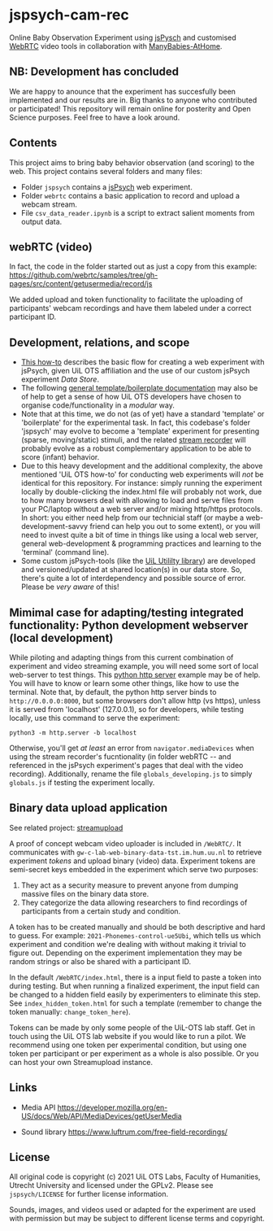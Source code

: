 # jspsych-cam-rec
Online Baby Observation Experiment using [jsPysch](http://www.jspsych.org) and customised [WebRTC](https://webrtc.org/) video tools in collaboration with [ManyBabies-AtHome](https://manybabies.github.io/).

## NB: Development has concluded

We are happy to anounce that the experiment has succesfully been implemented and our results are in. Big thanks to anyone who contributed or participated! This repository will remain online for posterity and Open Science purposes. Feel free to have a look around.

## Contents
This project aims to bring baby behavior observation (and scoring) to the web.
This project contains several folders and many files:

- Folder `jspsych` contains a [jsPsych](https://www.jspsych.org) web experiment.
- Folder `webrtc` contains a basic application to record and upload a webcam stream.
- File `csv_data_reader.ipynb` is a script to extract salient moments from output data.

## webRTC (video)
In fact, the code in the folder started out as just a copy from this example:
https://github.com/webrtc/samples/tree/gh-pages/src/content/getusermedia/record/js

We added upload and token functionality to facilitate the uploading of participants' webcam recordings and have them labeled under a correct participant ID.

## Development, relations, and scope
- [This how-to](https://uilots-labs.wp.hum.uu.nl/how-to/online-experimenting/) describes the basic flow for creating a web experiment with jsPsych, given UiL OTS affiliation and the use of our custom jsPsych experiment _Data Store_.
- The following [general template/boilerplate documentation](https://github.com/UiL-OTS-labs/jspsych-uil-template-docs) may also be of help to get a sense of how UiL OTS developers have chosen to organise code/functionality in a _modular_ way.
- Note that at this time, we do not (as of yet) have a standard 'template' or 'boilerplate' for the experimental task. In fact, this codebase's folder 'jspsych' may evolve to become a 'template' experiment for presenting (sparse, moving/static) stimuli, and the related [stream recorder](https://github.com/UiL-OTS-labs/streamupload/) will probably evolve as a robust complementary application to be able to score (infant) behavior.
- Due to this heavy development and the additional complexity, the above mentioned 'UiL OTS how-to' for conducting web experiments will _not_ be identical for this repository. For instance: simply running the experiment locally by double-clicking the index.html file will probably not work, due to how many browsers deal with allowing to load and serve files from your PC/laptop without a web server and/or mixing http/https protocols. In short: you either need help from our technicial staff (or maybe a web-development-savvy friend can help you out to some extent), or you will need to invest quite a bit of time in things like using a local web server, general web-development & programming practices and learning to the 'terminal' (command line).
- Some custom jsPsych-tools (like the [UiL Utililty library](https://github.com/UiL-OTS-labs/jspsych-uil-utils)) are developed and versioned/updated at shared location(s) in our data store. So, there's quite a lot of interdependency and possible source of error. Please be _very aware_ of this!

## Mimimal case for adapting/testing integrated functionality: Python development webserver (local development)
While piloting and adapting things from this current combination of experiment and video streaming example, you will need some sort of local web-server to test things. This [python http server](https://pythonbasics.org/webserver/) example may be of help. You will have to know or learn some other things, like how to use the terminal. Note that, by default, the python http server binds to `http://0.0.0.0:8000`, but some browsers don't allow http (vs https), unless it is served from 'localhost' (127.0.0.1), so for developers, while testing locally, use this command to serve the experiment:
```
python3 -m http.server -b localhost
```
Otherwise, you'll get _at least_ an error from `navigator.mediaDevices` when using the stream recorder's fucntionality (in folder webRTC -- and referenced in the jsPsych experiment's pages that deal with the video recording). Additionally, rename the file `globals_developing.js` to simply `globals.js` if testing the experiment locally.

## Binary data upload application
See related project: [streamupload](https://github.com/UiL-OTS-labs/streamupload/)

A proof of concept webcam video uploader is included in `/WebRTC/`. It communicates with `gw-c-lab-web-binary-data-tst.im.hum.uu.nl` to retrieve experiment _tokens_ and upload binary (video) data. Experiment tokens are semi-secret keys embedded in the experiment which serve two purposes:

1. They act as a security measure to prevent anyone from dumping massive files on the binary data store.
2. They categorize the data allowing researchers to find recordings of participants from a certain study and condition.

A token has to be created manually and should be both descriptive and hard to guess. For example: `2021-Phonemes-control-ue5Ubi`, which tells us which experiment and condition we're dealing with without making it trivial to figure out. Depending on the experiment implementation they may be random strings or also be shared with a participant ID.

In the default `/WebRTC/index.html`, there is a input field to paste a token into during testing. But when running a finalized experiment, the input field can be changed to a hidden field easily by experimenters to eliminate this step. See `index_hidden_token.html` for such a template (remember to change the token manually: `change_token_here`).

Tokens can be made by only some people of the UiL-OTS lab staff. Get in touch using the UiL OTS lab website if you would like to run a pilot. We recommend using one token per experimental condition, but using one token per participant or per experiment as a whole is also possible. Or you can host your own Streamupload instance.

## Links

- Media API
https://developer.mozilla.org/en-US/docs/Web/API/MediaDevices/getUserMedia

- Sound library
https://www.luftrum.com/free-field-recordings/


## License

All original code is copyright (c) 2021 UiL OTS Labs, Faculty of Humanities, Utrecht University and licensed under the GPLv2. Please see `jspsych/LICENSE` for further license information.

Sounds, images, and videos used or adapted for the experiment are used with permission but may be subject to different license terms and copyright.
